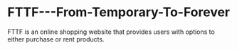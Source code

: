 # FTTF---From-Temporary-To-Forever
FTTF is an online shopping website that provides users with options to either purchase or rent products.
